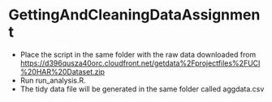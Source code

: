 # GettingAndCleaningDataAssignment

 - Place the script in the same folder with the raw data downloaded from https://d396qusza40orc.cloudfront.net/getdata%2Fprojectfiles%2FUCI%20HAR%20Dataset.zip
 - Run run_analysis.R.
 - The tidy data file will be generated in the same folder called aggdata.csv

